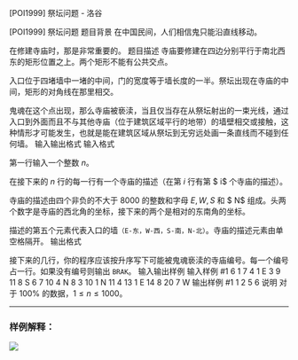 



[POI1999] 祭坛问题 - 洛谷














[POI1999] 祭坛问题
题目背景
在中国民间，人们相信鬼只能沿直线移动。

在修建寺庙时，那是非常重要的。
题目描述
寺庙要修建在四边分别平行于南北西东的矩形位置之上。两个矩形不能有公共交点。

入口位于四堵墙中一堵的中间，门的宽度等于墙长度的一半。祭坛出现在寺庙的中间，矩形的对角线在那里相交。

鬼魂在这个点出现，那么寺庙被亵渎，当且仅当存在从祭坛射出的一束光线，通过入口到外面而且不与其他寺庙（位于建筑区域平行的地带）的墙壁相交或接触，这种情形才可能发生，也就是能在建筑区域从祭坛到无穷远处画一条直线而不碰到任何墙。
输入输出格式
输入格式

 第一行输入一个整数 $n$。

在接下来的 $n$ 行的每一行有一个寺庙的描述（在第 $i$ 行有第 $ i$ 个寺庙的描述）。

寺庙的描述由四个非负的不大于 $8000$ 的整数和字母 $E,W,S$ 和 $ N$ 组成。头两个数字是寺庙的西北角的坐标，接下来的两个是相对的东南角的坐标。


描述的第五个元素代表入口的墙`（E-东，W-西，S-南，N-北）`。寺庙的描述元素由单空格隔开。
输出格式

接下来的几行，你的程序应该按升序写下可能被鬼魂亵渎的寺庙编号。每一个编号占一行。如果没有编号则输出 `BRAK`。
输入输出样例
输入样例 #1
6
1 7 4 1 E
3 9 11 8 S
6 7 10 4 N
8 3 10 1 N
11 4 13 1 E
14 8 20 7 W
输出样例 #1
1
2
5
6
说明
对于 $100\%$ 的数据，$1 \le n \le 1000$。


----

### 样例解释：

![](https://cdn.luogu.com.cn/upload/image_hosting/uacmj7y9.png)






